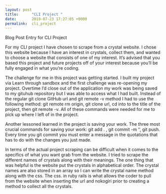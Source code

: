 ```yaml
---
layout: post
title:      "CLI Project "
date:       2019-07-23 17:27:05 +0000
permalink:  cli_project
---
```



Blog Post Entry for CLI Project


For my CLI project I have chosen to scrape from a crystal website. I chose this website because I have an interest in crystals, collect them, and wanted to choose a website that consists of one of my interest. It’s advised that you based this project and future projects off of your interest because you’ll be fully engaged in what you’re coding. 

The challenge for me in this project was getting started. I built my project via Learn through sandbox and the first challenge was re-opening my project. Overtime I’d close out of the application my work was being saved to my gituhub repository but I was able to access what I had built. Instead of the regular git clone GitHub url and git remote -v method I had to use the following method: git remote rm origin, git clone url, cd into to the title of the project, then git remote -v. All of these commands were needed for me to pick up where I left of in the project. 

Another lessoned learned in the project is saving your work. The three most crucial commands for saving your work: git add . , git commit -m ‘’, git push. Every time you git commit you must enter a message in the quotations that has to do with the changes you just made. 

In terms of the actual project scraping can be difficult when it comes to the specifics of what you want grab from the website. I tried to scrape the different names of crystals along with their meanings. The one thing that was helpful is the website put the crystals in alphabetical order. The crystal names are also stored in an array so I can write the crystal name method along with the css. The css. in ruby rails is what allows the coder to pull from the website when inserting the url and nokogiri prior to creating a method to collect all the crystals. 

